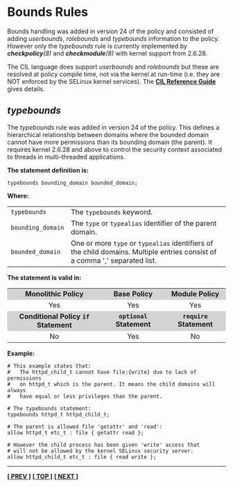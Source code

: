 # Bounds Rules

Bounds handling was added in version 24 of the policy and consisted of
adding *userbounds*, *rolebounds* and *typebounds* information to the
policy. However only the *typebounds* rule is currently implemented by
***checkpolicy**(8)* and ***checkmodule**(8)* with kernel support from
2.6.28.

The CIL language does support *userbounds* and *rolebounds* but these are
resolved at policy compile time, not via the kernel at run-time (i.e. they are
NOT enforced by the SELinux kernel services). The
[**CIL Reference Guide**](notebook-examples/selinux-policy/cil/CIL_Reference_Guide.pdf)
gives details.

## *typebounds*

The *typebounds* rule was added in version 24 of the policy. This
defines a hierarchical relationship between domains where the bounded
domain cannot have more permissions than its bounding domain (the
parent). It requires kernel 2.6.28 and above to control the security
context associated to threads in multi-threaded applications.

**The statement definition is:**

```
typebounds bounding_domain bounded_domain;
```

**Where:**

<table>
<tbody>
<tr>
<td><code>typebounds</code></td>
<td>The <code>typebounds</code> keyword.</td>
</tr>
<tr>
<td><code>bounding_domain</code></td>
<td>The <code>type</code> or <code>typealias</code> identifier of the parent domain.</td>
</tr>
<tr>
<td><code>bounded_domain</code></td>
<td>One or more <code>type</code> or <code>typealias</code> identifiers of the child domains. Multiple entries consist of a comma ',' separated list.</td>
</tr>
</tbody>
</table>

**The statement is valid in:**

<table style="text-align:center">
<tbody>
<tr style="background-color:#D3D3D3;">
<td><strong>Monolithic Policy</strong></td>
<td><strong>Base Policy</strong></td>
<td><strong>Module Policy</strong></td>
</tr>
<tr>
<td>Yes</td>
<td>Yes</td>
<td>Yes</td>
</tr>
<tr style="background-color:#D3D3D3;">
<td><strong>Conditional Policy <code>if</code> Statement</strong></td>
<td><strong><code>optional</code> Statement</strong></td>
<td><strong><code>require</code> Statement</strong></td>
</tr>
<tr>
<td>No</td>
<td>Yes</td>
<td>No</td>
</tr>
</tbody>
</table>

**Example:**

```
# This example states that:
#   The httpd_child_t cannot have file:{write} due to lack of permissions
#   on httpd_t which is the parent. It means the child domains will always
#   have equal or less privileges than the parent.

# The typebounds statement:
typebounds httpd_t httpd_child_t;

# The parent is allowed file 'getattr' and 'read':
allow httpd_t etc_t : file { getattr read };

# However the child process has been given 'write' access that
# will not be allowed by the kernel SELinux security server.
allow httpd_child_t etc_t : file { read write };
```

<!-- %CUTHERE% -->

---
**[[ PREV ]](type_statements.md)** **[[ TOP ]](#)** **[[ NEXT ]](avc_rules.md)**
